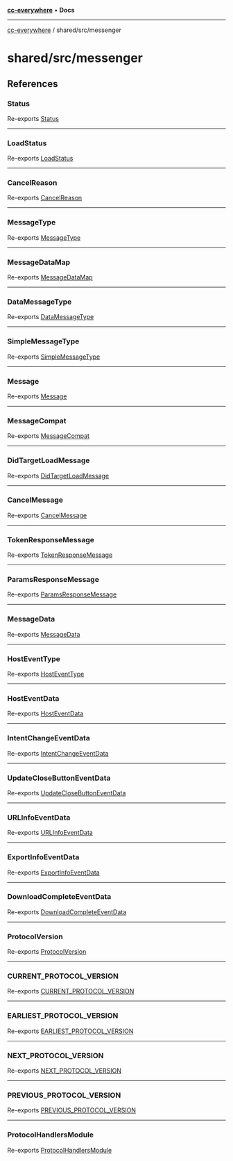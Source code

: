 [**cc-everywhere**](../../../index.md) • **Docs**

***

[cc-everywhere](../../../index.md) / shared/src/messenger

# shared/src/messenger

## References

### Status

Re-exports [Status](Message.types/enumerations/Status.md)

***

### LoadStatus

Re-exports [LoadStatus](Message.types/enumerations/LoadStatus.md)

***

### CancelReason

Re-exports [CancelReason](Message.types/enumerations/CancelReason.md)

***

### MessageType

Re-exports [MessageType](Message.types/enumerations/MessageType.md)

***

### MessageDataMap

Re-exports [MessageDataMap](Message.types/interfaces/MessageDataMap.md)

***

### DataMessageType

Re-exports [DataMessageType](Message.types/type-aliases/DataMessageType.md)

***

### SimpleMessageType

Re-exports [SimpleMessageType](Message.types/type-aliases/SimpleMessageType.md)

***

### Message

Re-exports [Message](Message.types/type-aliases/Message.md)

***

### MessageCompat

Re-exports [MessageCompat](Message.types/type-aliases/MessageCompat.md)

***

### DidTargetLoadMessage

Re-exports [DidTargetLoadMessage](Message.types/type-aliases/DidTargetLoadMessage.md)

***

### CancelMessage

Re-exports [CancelMessage](Message.types/interfaces/CancelMessage.md)

***

### TokenResponseMessage

Re-exports [TokenResponseMessage](Message.types/interfaces/TokenResponseMessage.md)

***

### ParamsResponseMessage

Re-exports [ParamsResponseMessage](Message.types/interfaces/ParamsResponseMessage.md)

***

### MessageData

Re-exports [MessageData](MessageData.types/interfaces/MessageData.md)

***

### HostEventType

Re-exports [HostEventType](MessageData.types/enumerations/HostEventType.md)

***

### HostEventData

Re-exports [HostEventData](MessageData.types/interfaces/HostEventData.md)

***

### IntentChangeEventData

Re-exports [IntentChangeEventData](MessageData.types/interfaces/IntentChangeEventData.md)

***

### UpdateCloseButtonEventData

Re-exports [UpdateCloseButtonEventData](MessageData.types/interfaces/UpdateCloseButtonEventData.md)

***

### URLInfoEventData

Re-exports [URLInfoEventData](MessageData.types/interfaces/URLInfoEventData.md)

***

### ExportInfoEventData

Re-exports [ExportInfoEventData](MessageData.types/interfaces/ExportInfoEventData.md)

***

### DownloadCompleteEventData

Re-exports [DownloadCompleteEventData](MessageData.types/interfaces/DownloadCompleteEventData.md)

***

### ProtocolVersion

Re-exports [ProtocolVersion](Protocol.types/enumerations/ProtocolVersion.md)

***

### CURRENT\_PROTOCOL\_VERSION

Re-exports [CURRENT_PROTOCOL_VERSION](Protocol.types/variables/CURRENT_PROTOCOL_VERSION.md)

***

### EARLIEST\_PROTOCOL\_VERSION

Re-exports [EARLIEST_PROTOCOL_VERSION](Protocol.types/variables/EARLIEST_PROTOCOL_VERSION.md)

***

### NEXT\_PROTOCOL\_VERSION

Re-exports [NEXT_PROTOCOL_VERSION](Protocol.types/variables/NEXT_PROTOCOL_VERSION.md)

***

### PREVIOUS\_PROTOCOL\_VERSION

Re-exports [PREVIOUS_PROTOCOL_VERSION](Protocol.types/variables/PREVIOUS_PROTOCOL_VERSION.md)

***

### ProtocolHandlersModule

Re-exports [ProtocolHandlersModule](Protocol.types/interfaces/ProtocolHandlersModule.md)
